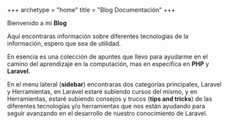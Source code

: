 +++
archetype = "home"
title = "Blog Documentación"
+++

Bienvenido a mi **Blog**

Aquí encontraras información sobre diferentes tecnologías de la información, espero que sea de utilidad.

En esencia es una colección de apuntes que llevo para ayudarme en el camino del aprendizaje en la computación, mas en especifica en **PHP** y **Laravel**.

En el menu lateral (**sidebar**) encontraras dos categorías principales, Laravel y Herramientas, en Laravel estaré subiendo cursos del mismo, y en Herramientas, estaré subiendo consejos y trucos (**tips and tricks**) de las diferentes tecnologías y/o herramientas que nos están ayudando para seguir avanzando en el desarrollo de nuestro conocimiento de Laravel.